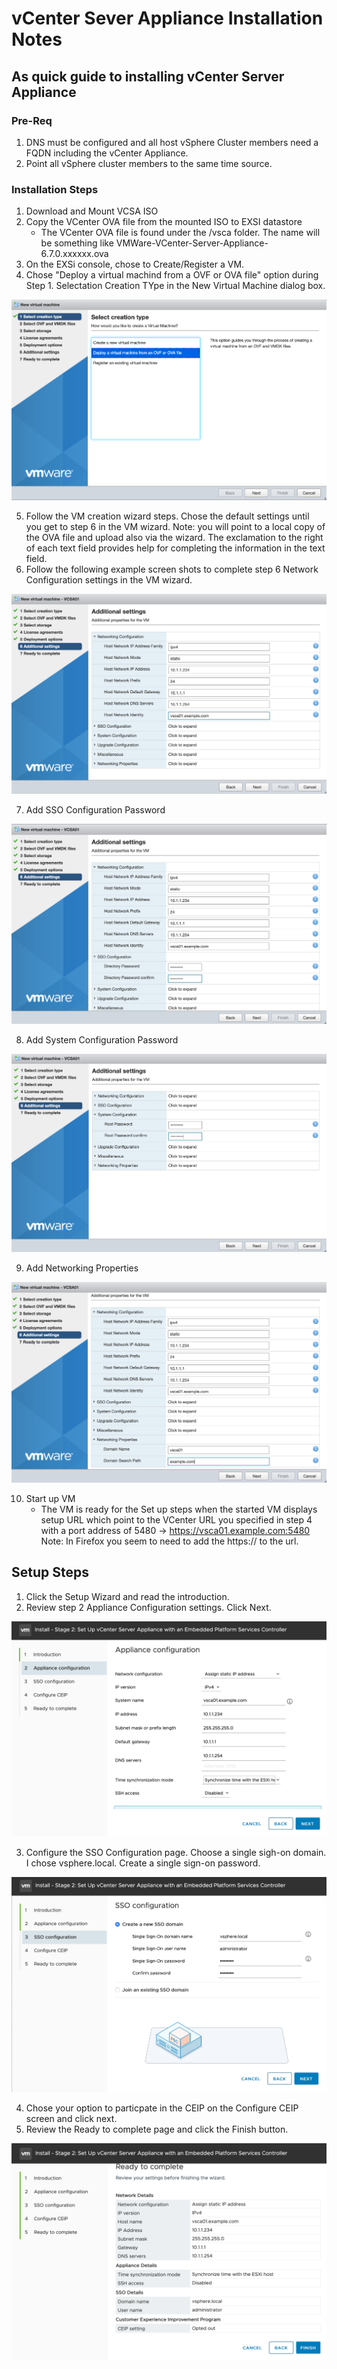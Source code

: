 # vCenter Sever Appliance Installation Notes

## As quick guide to installing vCenter Server Appliance

### Pre-Req
1. DNS must be configured and all host vSphere Cluster members need a FQDN including the vCenter Appliance.
2. Point all vSphere cluster members to the same time source.  


### Installation Steps
1. Download and Mount VCSA ISO
2. Copy the VCenter OVA file from the mounted ISO to EXSI datastore
    - The VCenter OVA file is found under the /vsca folder.  The name will be something like VMWare-VCenter-Server-Appliance-6.7.0.xxxxxx.ova
3. On the EXSi console, chose to Create/Register a VM.  
4. Chose "Deploy a virtual machind from a OVF or OVA file" option during Step 1. Selectation Creation TYpe in the New Virtual Machine dialog box.

![](/images/SelectCreationType.png)

5. Follow the VM creation wizard steps.  Chose the default settings until you get to step 6 in the VM wizard.  Note: you will point to a local copy of the OVA file and upload also via the wizard.  The exclamation to the right of each text field provides help for completing the information in the text field.
6. Follow the following example screen shots to complete step 6 Network Configuration settings in the VM wizard.

![GitHub Logo](/images/NetworkConfiguration01.png)


7. Add SSO Configuration Password

![GitHub Logo](/images/SSOConfigPassword01.png)


8. Add System Configuration Password

![GitHub Logo](/images/SystemConfigurationPassword03.png)


9. Add Networking Properties

![GitHub Logo](/images/NetworkingProperties04.png)


10. Start up VM
    - The VM is ready for the Set up steps when the started VM displays setup URL which point to the VCenter URL you specified in step 4 with a port address of 5480 -> https://vsca01.example.com:5480  Note: In Firefox you seem to need to add the https:// to the url.


## Setup Steps

1. Click the Setup Wizard and read the introduction.
2. Review step 2 Appliance Configuration settings. Click Next.

![GitHub Logo](/images/ApplianceConfiguration05.png)

3. Configure the SSO Configuration page.  Choose a single sigh-on domain.  I chose vsphere.local.  Create a single sign-on password.

![GitHub Logo](/images/SSOConfiguration06.png)


4. Chose your option to particpate in the CEIP on the Configure CEIP screen and click next.
5. Review the Ready to complete page and click the Finish button.

![GitHub Logo](/images/ReadyToComplete07.png)
